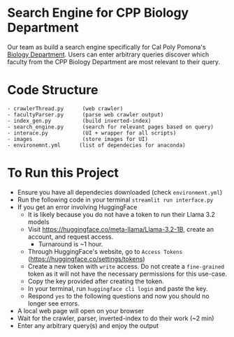# Search Engine for CPP Biology Department
Our team as build a search engine specifically for Cal Poly Pomona's [Biology Department](https://www.cpp.edu/sci/biological-sciences/index.shtml). Users can enter arbitrary queries discover which faculty from the CPP Biology Department are most relevant to their query.

# Code Structure
```
- crawlerThread.py      (web crawler)
- facultyParser.py      (parse web crawler output)
- index_gen.py          (build inverted-index)
- search_engine.py      (search for relevant pages based on query)
- interace.py           (UI + wrapper for all scripts)
- images                (store images for UI)
- environemnt.yml      (list of dependecies for anaconda)
```

# To Run this Project
- Ensure you have all dependecies downloaded (check ```environment.yml```)
- Run the following code in your terminal ```streamlit run interface.py```
- If you get an error involving HuggingFace
    - It is likely because you do not have a token to run their Llama 3.2 models
    - Visit https://huggingface.co/meta-llama/Llama-3.2-1B, create an account, and request access.
        - Turnaround is ~1 hour.
    - Through HuggingFace's website, go to ```Access Tokens``` (https://huggingface.co/settings/tokens)
    - Create a new token with ```write``` access. Do not create a ```fine-grained``` token as it will not have the necessary permissions for this use-case.
    - Copy the key provided after creating the token.
    - In your terminal, run ```huggingface cli login``` and paste the key.
    - Respond ```yes``` to the following questions and now you should no longer see errors. 
- A local web page will open on your browser
- Wait for the crawler, parser, inverted-index to do their work (~2 min)
- Enter any arbitrary query(s) and enjoy the output
